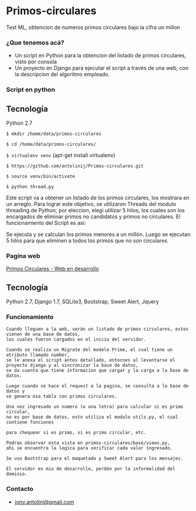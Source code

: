 # Primos-circulares

Test ML, obtencion de numeros primos circulares bajo la cifra un millon

### ¿Que tenemos acá? ###

+ Un script en Python para la obtencion del listado de primos circulares, visto por consola
+ Un proyecto en Django para ejecutar el script a través de una web, con la descripcion del algoritmo empleado.

### Script en python ###

## Tecnología ##

Python 2.7 

`$ mkdir /home/data/primos-circulares`

`$ cd /home/data/primos-circulares/`

`$ virtualenv venv` (apt-get install virtualenv)

`$ https://github.com/antolinij/Primos-circulares.git`

`$ source venv/bin/activate`

`$ python thread.py`

Este script va a obtener un listado de los primos circulares, los mostrara en un arreglo. Para lograr este objetivo, se utilizaron Threads del modulo threading de Python,
por eleccion, elegi utilizar 5 hilos, los cuales son los encargados de eliminar primos no candidatos y primos no circulares. El funcionamiento del Script es asi:

Se ejecuta y se calculan los primos menores a un millón.
Luego se ejecutan 5 hilos para que eliminen a todos los primos que no son circulares.

### Pagina web  ###

 [Primos Circulares - Web en desarrollo](http://ardilla.com.ar:8989)

 ## Tecnología ##

 Python 2.7, Django 1.7, SQLite3, Bootstrap, Sweet Alert, Jquery

 ### Funcionamiento ###

    
    Cuando lleguen a la web, verán un listado de primos circulares, estos vienen de una base de datos, 
    los cuales fueron cargados en el inicio del servidor.

    Cuando se realiza un Migrate del modelo Prime, el cual tiene un atributo llamado number, 
    se le anexa el script antes detallado, entocnes al levantarse el 
    proyecto django y al sincronizar la base de datos, 
    se da cuenta que tiene informacion que cargar y la carga a la base de datos.

    Luego cuando se hace el request a la pagina, se consulta a la base de datos y 
    se genera esa tabla con primos circulares.

    Una vez ingresado un numero (o una letra) para calcular si es primo circular, 
    no es por base de datos, esto utiliza el modulo utils.py, el cual contiene funciones

    para chequear si es primo, si es primo circular, etc.

    Podran observar esta vista en primos-circulares/base/views.py, 
    ahi se encuentra la logica para verificar cada valor ingresado.

    Se uso Bootstrap para el maquetado y Sweet Alert para los mensajes.

    El servidor es mio de desarrollo, perdón por la informalidad del dominio.

 ### Contacto ###

 + jony.antolini@gmail.com
